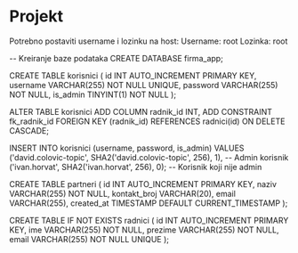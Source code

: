 # Projekt

Potrebno postaviti username i lozinku na host:
Username: root
Lozinka: root

-- Kreiranje baze podataka
CREATE DATABASE firma_app;

CREATE TABLE korisnici (
    id INT AUTO_INCREMENT PRIMARY KEY,
    username VARCHAR(255) NOT NULL UNIQUE,
    password VARCHAR(255) NOT NULL,
    is_admin TINYINT(1) NOT NULL
);

ALTER TABLE korisnici
ADD COLUMN radnik_id INT,
ADD CONSTRAINT fk_radnik_id
FOREIGN KEY (radnik_id) REFERENCES radnici(id) ON DELETE CASCADE;

INSERT INTO korisnici (username, password, is_admin) VALUES
('david.colovic-topic', SHA2('david.colovic-topic', 256), 1), -- Admin korisnik
('ivan.horvat', SHA2('ivan.horvat', 256), 0);                 -- Korisnik koji nije admin

CREATE TABLE partneri (
    id INT AUTO_INCREMENT PRIMARY KEY,
    naziv VARCHAR(255) NOT NULL,
    kontakt_broj VARCHAR(20),
    email VARCHAR(255),
    created_at TIMESTAMP DEFAULT CURRENT_TIMESTAMP
);

CREATE TABLE IF NOT EXISTS radnici (
    id INT AUTO_INCREMENT PRIMARY KEY,
    ime VARCHAR(255) NOT NULL,
    prezime VARCHAR(255) NOT NULL,
    email VARCHAR(255) NOT NULL UNIQUE
);

